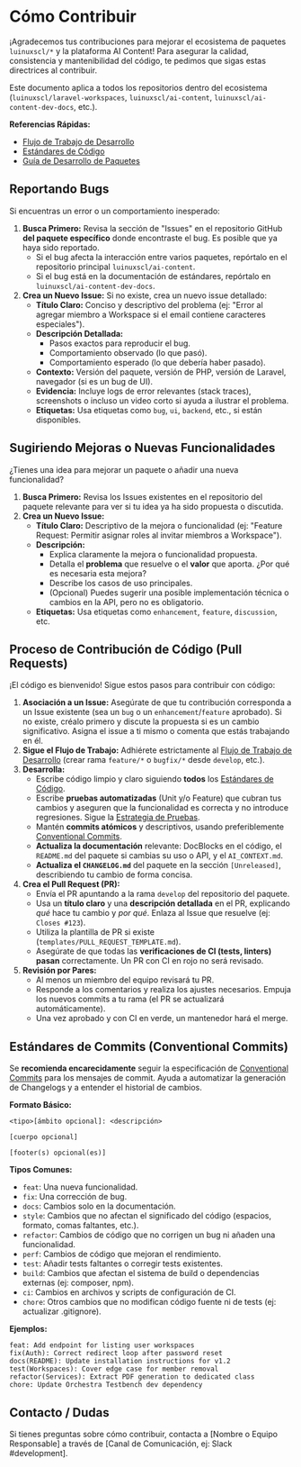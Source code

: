 # Cómo Contribuir

¡Agradecemos tus contribuciones para mejorar el ecosistema de paquetes `luinuxscl/*` y la plataforma AI Content! Para asegurar la calidad, consistencia y mantenibilidad del código, te pedimos que sigas estas directrices al contribuir.

Este documento aplica a todos los repositorios dentro del ecosistema (`luinuxscl/laravel-workspaces`, `luinuxscl/ai-content`, `luinuxscl/ai-content-dev-docs`, etc.).

**Referencias Rápidas:**

* [Flujo de Trabajo de Desarrollo](2_DEVELOPMENT_WORKFLOW.md)
* [Estándares de Código](3_CODING_STANDARDS/)
* [Guía de Desarrollo de Paquetes](4_PACKAGE_DEVELOPMENT_GUIDE/)

## Reportando Bugs

Si encuentras un error o un comportamiento inesperado:

1.  **Busca Primero:** Revisa la sección de "Issues" en el repositorio GitHub **del paquete específico** donde encontraste el bug. Es posible que ya haya sido reportado.
    * Si el bug afecta la interacción entre varios paquetes, repórtalo en el repositorio principal `luinuxscl/ai-content`.
    * Si el bug está en la documentación de estándares, repórtalo en `luinuxscl/ai-content-dev-docs`.
2.  **Crea un Nuevo Issue:** Si no existe, crea un nuevo issue detallado:
    * **Título Claro:** Conciso y descriptivo del problema (ej: "Error al agregar miembro a Workspace si el email contiene caracteres especiales").
    * **Descripción Detallada:**
        * Pasos exactos para reproducir el bug.
        * Comportamiento observado (lo que pasó).
        * Comportamiento esperado (lo que debería haber pasado).
    * **Contexto:** Versión del paquete, versión de PHP, versión de Laravel, navegador (si es un bug de UI).
    * **Evidencia:** Incluye logs de error relevantes (stack traces), screenshots o incluso un video corto si ayuda a ilustrar el problema.
    * **Etiquetas:** Usa etiquetas como `bug`, `ui`, `backend`, etc., si están disponibles.

## Sugiriendo Mejoras o Nuevas Funcionalidades

¿Tienes una idea para mejorar un paquete o añadir una nueva funcionalidad?

1.  **Busca Primero:** Revisa los Issues existentes en el repositorio del paquete relevante para ver si tu idea ya ha sido propuesta o discutida.
2.  **Crea un Nuevo Issue:**
    * **Título Claro:** Descriptivo de la mejora o funcionalidad (ej: "Feature Request: Permitir asignar roles al invitar miembros a Workspace").
    * **Descripción:**
        * Explica claramente la mejora o funcionalidad propuesta.
        * Detalla el **problema** que resuelve o el **valor** que aporta. ¿Por qué es necesaria esta mejora?
        * Describe los casos de uso principales.
        * (Opcional) Puedes sugerir una posible implementación técnica o cambios en la API, pero no es obligatorio.
    * **Etiquetas:** Usa etiquetas como `enhancement`, `feature`, `discussion`, etc.

## Proceso de Contribución de Código (Pull Requests)

¡El código es bienvenido! Sigue estos pasos para contribuir con código:

1.  **Asociación a un Issue:** Asegúrate de que tu contribución corresponda a un Issue existente (sea un `bug` o un `enhancement`/`feature` aprobado). Si no existe, créalo primero y discute la propuesta si es un cambio significativo. Asigna el issue a ti mismo o comenta que estás trabajando en él.
2.  **Sigue el Flujo de Trabajo:** Adhiérete estrictamente al [Flujo de Trabajo de Desarrollo](2_DEVELOPMENT_WORKFLOW.md) (crear rama `feature/*` o `bugfix/*` desde `develop`, etc.).
3.  **Desarrolla:**
    * Escribe código limpio y claro siguiendo **todos** los [Estándares de Código](3_CODING_STANDARDS/).
    * Escribe **pruebas automatizadas** (Unit y/o Feature) que cubran tus cambios y aseguren que la funcionalidad es correcta y no introduce regresiones. Sigue la [Estrategia de Pruebas](4_PACKAGE_DEVELOPMENT_GUIDE/Testing_Strategy.md).
    * Mantén **commits atómicos** y descriptivos, usando preferiblemente [Conventional Commits](#estándares-de-commits-conventional-commits).
    * **Actualiza la documentación** relevante: DocBlocks en el código, el `README.md` del paquete si cambias su uso o API, y el `AI_CONTEXT.md`.
    * **Actualiza el `CHANGELOG.md`** del paquete en la sección `[Unreleased]`, describiendo tu cambio de forma concisa.
4.  **Crea el Pull Request (PR):**
    * Envía el PR apuntando a la rama `develop` del repositorio del paquete.
    * Usa un **título claro** y una **descripción detallada** en el PR, explicando *qué* hace tu cambio y *por qué*. Enlaza al Issue que resuelve (ej: `Closes #123`).
    * Utiliza la plantilla de PR si existe (`templates/PULL_REQUEST_TEMPLATE.md`).
    * Asegúrate de que todas las **verificaciones de CI (tests, linters) pasan** correctamente. Un PR con CI en rojo no será revisado.
5.  **Revisión por Pares:**
    * Al menos un miembro del equipo revisará tu PR.
    * Responde a los comentarios y realiza los ajustes necesarios. Empuja los nuevos commits a tu rama (el PR se actualizará automáticamente).
    * Una vez aprobado y con CI en verde, un mantenedor hará el merge.

## Estándares de Commits (Conventional Commits)

Se **recomienda encarecidamente** seguir la especificación de [Conventional Commits](https://www.conventionalcommits.org/es/v1.0.0/) para los mensajes de commit. Ayuda a automatizar la generación de Changelogs y a entender el historial de cambios.

**Formato Básico:**

```
<tipo>[ámbito opcional]: <descripción>

[cuerpo opcional]

[footer(s) opcional(es)]
```

**Tipos Comunes:**

* `feat`: Una nueva funcionalidad.
* `fix`: Una corrección de bug.
* `docs`: Cambios solo en la documentación.
* `style`: Cambios que no afectan el significado del código (espacios, formato, comas faltantes, etc.).
* `refactor`: Cambios de código que no corrigen un bug ni añaden una funcionalidad.
* `perf`: Cambios de código que mejoran el rendimiento.
* `test`: Añadir tests faltantes o corregir tests existentes.
* `build`: Cambios que afectan el sistema de build o dependencias externas (ej: composer, npm).
* `ci`: Cambios en archivos y scripts de configuración de CI.
* `chore`: Otros cambios que no modifican código fuente ni de tests (ej: actualizar .gitignore).

**Ejemplos:**

```
feat: Add endpoint for listing user workspaces
fix(Auth): Correct redirect loop after password reset
docs(README): Update installation instructions for v1.2
test(Workspaces): Cover edge case for member removal
refactor(Services): Extract PDF generation to dedicated class
chore: Update Orchestra Testbench dev dependency
```

## Contacto / Dudas

Si tienes preguntas sobre cómo contribuir, contacta a [Nombre o Equipo Responsable] a través de [Canal de Comunicación, ej: Slack #development].